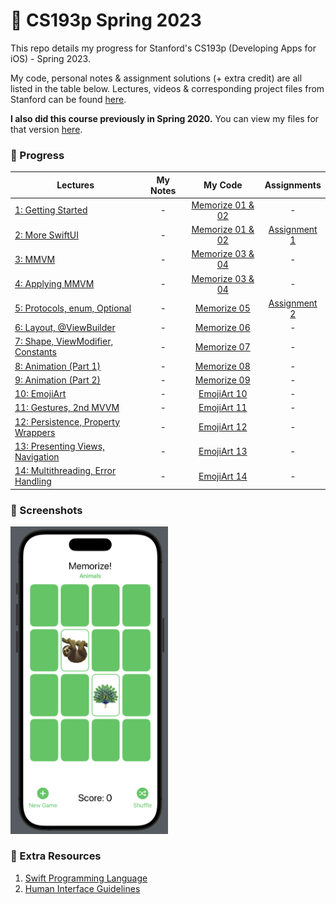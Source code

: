 # 🎒 CS193p Spring 2023
This repo details my progress for Stanford's CS193p (Developing Apps for iOS) - Spring 2023.

My code, personal notes & assignment solutions (+ extra credit) are all listed in the table below. 
Lectures, videos & corresponding project files from Stanford can be found [here](https://cs193p.sites.stanford.edu/2023).

**I also did this course previously in Spring 2020.** You can view my files for that version [here](https://github.com/sk-ruban/CS193p/tree/master/2020).

### 🚧 Progress
| Lectures | My Notes | My Code | Assignments |
| --------------- | :-------------: | :-------------: | :-------------: |
| [1: Getting Started](https://www.youtube.com/watch?v=n1qabtjZ_jg) | - | [Memorize 01 & 02](https://github.com/sk-ruban/CS193p/tree/master/01%20%26%2002%20Memorize) | - |
| [2: More SwiftUI](https://www.youtube.com/watch?v=sXiD-2XrkKQ) | - | [Memorize 01 & 02](https://github.com/sk-ruban/CS193p/tree/master/01%20%26%2002%20Memorize) | [Assignment 1](https://github.com/sk-ruban/CS193p/tree/master/Assignment%2001) |
| [3: MMVM](https://www.youtube.com/watch?v=W1ymVx6dmvc) | - | [Memorize 03 & 04](https://github.com/sk-ruban/CS193p/tree/master/03%20%26%2004%20Memorize) | - |
| [4: Applying MMVM](https://www.youtube.com/watch?v=4CkEVfdqjLw) | - | [Memorize 03 & 04](https://github.com/sk-ruban/CS193p/tree/master/03%20%26%2004%20Memorize) | - |
| [5: Protocols, enum, Optional](https://youtu.be/F1x-H8kEwo8) | - | [Memorize 05](https://github.com/sk-ruban/CS193p/tree/master/05%20Memorize) | [Assignment 2](https://github.com/sk-ruban/CS193p/tree/master/Assignment%2002) |
| [6: Layout, @ViewBuilder](https://youtu.be/fYlMD9llu7w) | - | [Memorize 06](https://github.com/sk-ruban/CS193p/tree/master/06%20Memorize) | - |
| [7: Shape, ViewModifier, Constants](https://youtu.be/KR7DXJYhkBw) | - | [Memorize 07](https://github.com/sk-ruban/CS193p/tree/master/07%20Memorize) | - |
| [8: Animation (Part 1)](https://youtu.be/L7hmw4ISh1A) | - | [Memorize 08](https://github.com/sk-ruban/CS193p/tree/master/08%20Memorize) | - |
| [9: Animation (Part 2)](https://youtu.be/RCwmYEis5nA) | - | [Memorize 09](https://github.com/sk-ruban/CS193p/tree/master/09%20Memorize) | - |
| [10: EmojiArt](https://youtu.be/GmNzu_jL5-o) | - | [EmojiArt 10](https://github.com/sk-ruban/CS193p/tree/master/10%20EmojiArt) | - |
| [11: Gestures, 2nd MVVM](https://youtu.be/w847hVcSYPs) | - | [EmojiArt 11](https://github.com/sk-ruban/CS193p/tree/master/11%20EmojiArt) | - |
| [12: Persistence, Property Wrappers](https://youtu.be/SiRehcQ6RVE) | - | [EmojiArt 12](https://github.com/sk-ruban/CS193p/tree/master/12%20EmojiArt) | - |
| [13: Presenting Views, Navigation](https://youtu.be/OEGoIlHHyXw) | - | [EmojiArt 13](https://github.com/sk-ruban/CS193p/tree/master/13%20EmojiArt) | - |
| [14: Multithreading, Error Handling](https://youtu.be/9gA1_Ipm-yY) | - | [EmojiArt 14](https://github.com/sk-ruban/CS193p/tree/master/14%20EmojiArt) | - |

### 📸 Screenshots
<img src="https://raw.githubusercontent.com/sk-ruban/CS193p/master/Assignment%2002/screenshot.png" width=50% height=50%>

### 🍕 Extra Resources
1. [Swift Programming Language](https://docs.swift.org/swift-book/documentation/the-swift-programming-language/)
2. [Human Interface Guidelines](https://developer.apple.com/design/human-interface-guidelines/)